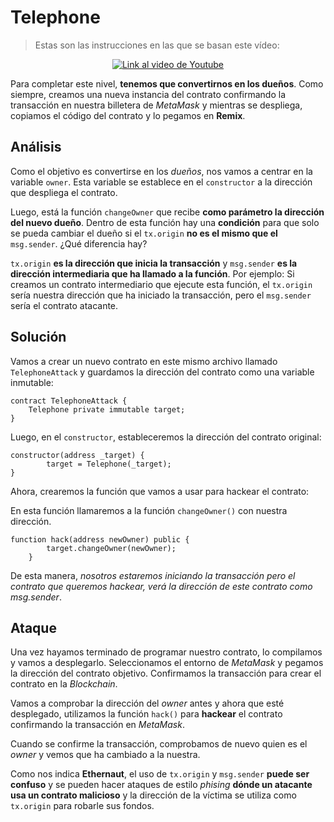 # Telephone

> Estas son las instrucciones en las que se basan este vídeo:

<p align="center">
  <a href="https://www.youtube.com/watch?v=zztfv7ktRNU">
    <img src="https://img.youtube.com/vi/zztfv7ktRNU/hqdefault.jpg" alt="Link al video de Youtube">
  </a>
</p>

Para completar este nivel, **tenemos que convertirnos en los dueños**. Como siempre, creamos una nueva instancia del contrato confirmando la transacción en nuestra billetera de _MetaMask_ y mientras se despliega, copiamos el código del contrato y lo pegamos en **Remix**.

## Análisis

Como el objetivo es convertirse en los _dueños_, nos vamos a centrar en la variable `owner`. Esta variable se establece en el `constructor` a la dirección que despliega el contrato.

Luego, está la función `changeOwner` que recibe **como parámetro la dirección del nuevo dueño**. Dentro de esta función hay una **condición** para que solo se pueda cambiar el dueño si el `tx.origin` **no es el mismo que el** `msg.sender`. ¿Qué diferencia hay?

`tx.origin` **es la dirección que inicia la transacción** y `msg.sender` **es la dirección intermediaria que ha llamado a la función**. Por ejemplo: Si creamos un contrato intermediario que ejecute esta función, el `tx.origin` sería nuestra dirección que ha iniciado la transacción, pero el `msg.sender` sería el contrato atacante.

## Solución

Vamos a crear un nuevo contrato en este mismo archivo llamado `TelephoneAttack` y guardamos la dirección del contrato como una variable inmutable:

```solidity
contract TelephoneAttack {
	Telephone private immutable target;
}
```

Luego, en el `constructor`, estableceremos la dirección del contrato original:

```solidity
constructor(address _target) {
		target = Telephone(_target);
}
```

Ahora, crearemos la función que vamos a usar para hackear el contrato:

En esta función llamaremos a la función `changeOwner()` con nuestra dirección.

```solidity
function hack(address newOwner) public {
        target.changeOwner(newOwner);
    }
```

De esta manera, _nosotros estaremos iniciando la transacción pero el contrato que queremos hackear, verá la dirección de este contrato como msg.sender_.

## Ataque

Una vez hayamos terminado de programar nuestro contrato, lo compilamos y vamos a desplegarlo. Seleccionamos el entorno de _MetaMask_ y pegamos la dirección del contrato objetivo. Confirmamos la transacción para crear el contrato en la _Blockchain_.

Vamos a comprobar la dirección del _owner_ antes y ahora que esté desplegado, utilizamos la función `hack()` para **hackear** el contrato confirmando la transacción en _MetaMask_.

Cuando se confirme la transacción, comprobamos de nuevo quien es el _owner_ y vemos que ha cambiado a la nuestra.

Como nos indica **Ethernaut**, el uso de `tx.origin` y `msg.sender` **puede ser confuso** y se pueden hacer ataques de estilo _phising_ **dónde un atacante usa un contrato malicioso** y la dirección de la víctima se utiliza como `tx.origin` para robarle sus fondos.
